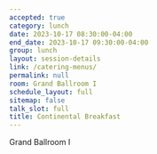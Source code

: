 ```yaml
---
accepted: true
category: lunch
date: 2023-10-17 08:30:00-04:00
end_date: 2023-10-17 09:30:00-04:00
group: lunch
layout: session-details
link: /catering-menus/
permalink: null
room: Grand Ballroom I
schedule_layout: full
sitemap: false
talk_slot: full
title: Continental Breakfast
---
```


Grand Ballroom I
